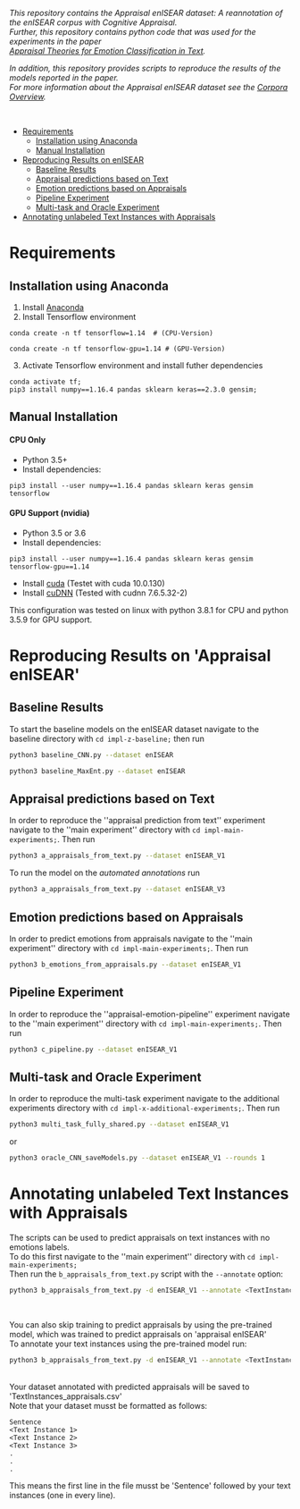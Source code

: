 *This repository contains the Appraisal enISEAR dataset: A reannotation of the enISEAR corpus with Cognitive Appraisal.*  
*Further, this repository contains python code that was used for the experiments in the paper*  
*[Appraisal Theories for Emotion Classification in Text](https://arxiv.org/abs/2003.14155).*  

*In addition, this repository provides scripts to reproduce the results of the models reported in the paper.*  
*For more information about the Appraisal enISEAR dataset see the [Corpora Overview](corpora).*

<br>

- [Requirements](#requirements)
  * [Installation using Anaconda](#installation-using-anaconda)
  * [Manual Installation](#manual-installation)
- [Reproducing Results on enISEAR](#reproducing-results-on-enisear)
  * [Baseline Results](#baseline-results)
  * [Appraisal predictions based on Text](#appraisal-predictions-based-on-text)
  * [Emotion predictions based on Appraisals](#emotion-predictions-based-on-appraisals)
  * [Pipeline Experiment](#pipeline-experiment)
  * [Multi-task and Oracle Experiment](#multi-task-and-oracle-experiment)
- [Annotating unlabeled Text Instances with Appraisals](#annotating-unlabeled-text-instances-with-appraisals)

# Requirements

## Installation using Anaconda
1. Install [Anaconda](https://docs.anaconda.com/anaconda/install/)
2. Install Tensorflow environment

  ```
  conda create -n tf tensorflow=1.14  # (CPU-Version)
  ```

  ```
  conda create -n tf tensorflow-gpu=1.14 # (GPU-Version)
  ```

3. Activate Tensorflow environment and install futher dependencies

  ```
  conda activate tf;
  pip3 install numpy==1.16.4 pandas sklearn keras==2.3.0 gensim;
  ```

## Manual Installation

#### CPU Only
* Python 3.5+
* Install dependencies:
```
pip3 install --user numpy==1.16.4 pandas sklearn keras gensim tensorflow
```

#### GPU Support (nvidia)
* Python 3.5 or 3.6
* Install dependencies:
```
pip3 install --user numpy==1.16.4 pandas sklearn keras gensim tensorflow-gpu==1.14
```

* Install [cuda](https://developer.nvidia.com/cuda-downloads 'https://developer.nvidia.com/cuda-downloads') (Testet with cuda 10.0.130)
* Install [cuDNN](https://developer.nvidia.com/cudnn 'https://developer.nvidia.com/cudnn') (Tested with cudnn 7.6.5.32-2)

This configuration was tested on linux with python 3.8.1 for CPU and python 3.5.9 for GPU support.


# Reproducing Results on 'Appraisal enISEAR'

## Baseline Results
To start the baseline models on the enISEAR dataset navigate to the baseline directory with `cd impl-z-baseline;` then run
```bash
python3 baseline_CNN.py --dataset enISEAR
```
```bash
python3 baseline_MaxEnt.py --dataset enISEAR
```

## Appraisal predictions based on Text
In order to reproduce the ''appraisal prediction from text'' experiment navigate to the ''main experiment'' directory with `cd impl-main-experiments;`. Then run
```bash
python3 a_appraisals_from_text.py --dataset enISEAR_V1
```

To run the model on the *automated annotations* run
```bash
python3 a_appraisals_from_text.py --dataset enISEAR_V3
```

## Emotion predictions based on Appraisals
In order to predict emotions from appraisals navigate to the ''main experiment'' directory with `cd impl-main-experiments;`. Then run
```bash
python3 b_emotions_from_appraisals.py --dataset enISEAR_V1
```

## Pipeline Experiment
In order to reproduce the ''appraisal-emotion-pipeline'' experiment navigate to the ''main experiment'' directory with `cd impl-main-experiments;`. Then run
```bash
python3 c_pipeline.py --dataset enISEAR_V1
```

## Multi-task and Oracle Experiment
In order to reproduce the multi-task experiment navigate to the additional experiments directory with `cd impl-x-additional-experiments;`. Then run
```bash
python3 multi_task_fully_shared.py --dataset enISEAR_V1
```
or
```bash
python3 oracle_CNN_saveModels.py --dataset enISEAR_V1 --rounds 1
```

# Annotating unlabeled Text Instances with Appraisals
The scripts can be used to predict appraisals on text instances with no emotions labels.  
To do this first navigate to the ''main experiment'' directory with `cd impl-main-experiments;`  
Then run the `b_appraisals_from_text.py` script with the `--annotate` option:

```bash
python3 b_appraisals_from_text.py -d enISEAR_V1 --annotate <TextInstances>.csv
```

<br>

You can also skip training to predict appraisals by using the pre-trained model, which was
trained to predict appraisals on 'appraisal enISEAR'  
To annotate your text instances using the pre-trained model run:

```bash
python3 b_appraisals_from_text.py -d enISEAR_V1 --annotate <TextInstances>.csv --loadmodel ../pre-trained/enISEAR_V1_appraisal_predictor.h5
```

<br>
Your dataset annotated with predicted appraisals will be saved to 'TextInstances_appraisals.csv'  
<br>
Note that your dataset musst be formatted as follows:

```
Sentence
<Text Instance 1>
<Text Instance 2>
<Text Instance 3>
.
.
.
```
This means the first line in the file musst be 'Sentence' followed by your text instances (one in every line).
